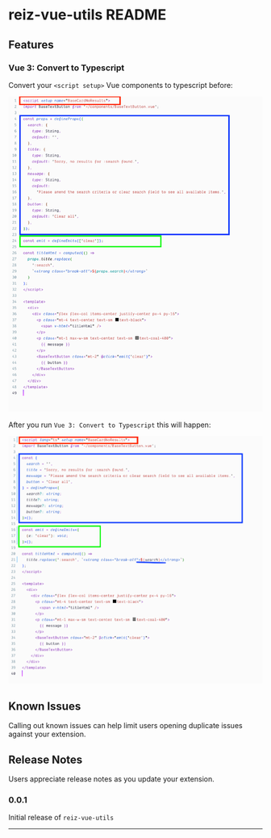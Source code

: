 # reiz-vue-utils README

## Features

### Vue 3: Convert to Typescript

Convert your `<script setup>` Vue components to typescript before:

![Before](images/before.png)

After you run `Vue 3: Convert to Typescript` this will happen:

![Before](images/after.png)

## Known Issues

Calling out known issues can help limit users opening duplicate issues against your extension.

## Release Notes

Users appreciate release notes as you update your extension.

### 0.0.1

Initial release of `reiz-vue-utils`

---
